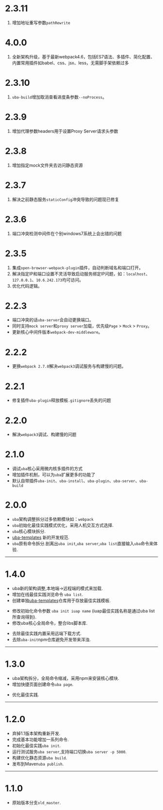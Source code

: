# 2.3.11

1. 增加地址重写参数`pathRewrite`

# 4.0.0

1. 全新架构升级，基于最新webpack4.6，包括ES7语法、多插件、简化配置、内置常用插件如babel、css、jsx、less，无需脚手架依赖过多

# 2.3.10

1. `uba-build`增加取消查看进度条参数`--noProcess`。

# 2.3.9

1. 增加代理参数headers用于设置Proxy Server请求头参数

# 2.3.8

1. 增加指定mock文件夹去访问静态资源

# 2.3.7

1. 解决之前静态服务`staticConfig`冲突导致的问题现已修复

# 2.3.6

1. 端口冲突检测中间件在个别windows7系统上会出错的问题


# 2.3.5

1. 集成`open-browser-webpack-plugin`插件，自动判断域名和端口打开。
2. 解决指定IP和端口设置不灵活导致启动服务绑定IP问题，如：`localhost`、`127.0.0.1`、`10.6.242.173`均可访问。
3. 优化代码逻辑。

# 2.2.3

+ 端口冲突的话`uba-server`会自动更换端口。
+ 同时支持`mock server`和`proxy server`加载，优先级`Page` > `Mock` > `Proxy`。
+ 更新核心中间件版本`webpack-dev-middleware`。

# 2.2.2

+ 更换`webpack 2.7.0`解决`webpack3`调试服务与构建慢的问题。

# 2.2.1

* 修复插件`uba-plugin`释放模板`.gitignore`丢失的问题


# 2.2.0

+ 解决`webpack3`调试、构建慢的问题

# 2.1.0
+ 调试`uba`核心采用微内核多插件的方式
+ 增加插件机制，可以为`uba`扩展更多的功能了
+ 默认自带插件`uba-init`、`uba-install`、`uba-plugin`、`uba-server`、`uba-build`


# 2.0.0

+ `uba`架构调整拆分过多依赖模块如：`webpack`
+ `uba`初始化最佳实践模式优化，采用人机交互方式选择.
+ `uba`核心模块拆分.
+ [uba-templates](https://github.com/uba-templates) 新的开发规范.
+ `uba`原有命令拆分.剖离出`uba init`,`uba server`,`uba list`直接输入`uba`命令来体验.

---

# 1.4.0

+ uba新的架构调整,本地端->远程端的模式来加载.
+ 增加在线最佳实践浏览命令 `uba list`.
+ 创建单独[uba-templates](https://github.com/uba-templates)仓库用于存放最佳实践模板.
* 修改初始化命令参数 `uba init iuap name` (iuap最佳实践名称是通过uba list所查询得到).
* 修改uba核心全局命令，整合libs脚本库.
- 去除最佳实践内置采用远端下载方式.
- 去除`uba-init`npm仓库避免开发带来浑浊.

---

# 1.3.0

+ uba架构拆分，全局命令缩减，采用npm来安装核心模块.
+ 增加快捷页面创建命令`uba page`.
* 优化最佳实践.

---

# 1.2.0

+ 弃掉1.1版本架构重新开发.
+ 完成基本功能增加一系列命令.
+ 初始化最佳实践`uba init`.
+ 运行测试服务`uba server`,支持端口切换`uba server -p 5000`.
+ 构建优化静态资源`uba build`.
+ 发布到Maven`uba publish`.

---

# 1.1.0

+ 原始版本分支`old_master`.
